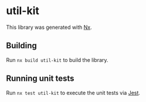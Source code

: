 # util-kit

This library was generated with [Nx](https://nx.dev).

## Building

Run `nx build util-kit` to build the library.

## Running unit tests

Run `nx test util-kit` to execute the unit tests via [Jest](https://jestjs.io).
